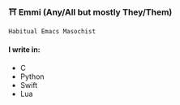 ### :shinto_shrine: Emmi (Any/All but mostly They/Them)
`Habitual Emacs Masochist`

#### I write in:
- C
- Python
- Swift
- Lua
